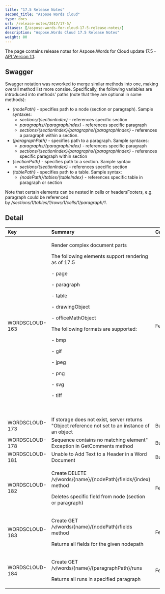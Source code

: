 ```yaml
---
title: "17.5 Release Notes"
second_title: "Aspose Words Cloud"
type: docs
url: /release-notes/2017/17-5/
aliases: [/aspose-words-for-cloud-17-5-release-notes/]
description: "Aspose.Words Cloud 17.5 Release Notes"
weight: 80
---
```


The page contains release notes for Aspose.Words for Cloud update 17.5 – [API Version 1.1](http://api.aspose.com/v1.1/swagger/ui/index).

## Swagger

Swagger notation was reworked to merge similar methods into one, making overall method list more consise. Specifically, the following variables are introduced into methods' paths (note that they are optional in some methods):

- *{nodePath}* - specifies path to a node (section or paragraph). Sample syntaxes:
  - *sections/{sectionIndex}* - references specific section
  - *paragraphs/{paragraphIndex}* - references specific paragraph
  - *sections/{sectionIndex}/paragraphs/{paragraphIndex}* - references a paragraph within a section.
- *{paragraphPath}* - specifies path to a paragraph. Sample syntaxes:
  - *paragraphs/{paragraphIndex}* - references specific paragraph
  - *sections/{sectionIndex}/paragraphs/{paragraphIndex}* - references specific paragraph within section
- *{sectionPath}* - specifies path to a section. Sample syntax:
  - *sections/{sectionIndex}* - references specific section
- *{tablePath}* - specifies path to a table. Sample syntax:
  - *{nodePath}/tables/{tableIndex}* - references specific table in paragraph or section

Note that certain elements can be nested in cells or headersFooters, e.g. paragraph could be referenced by */sections/1/tables/1/rows/1/cells/1/paragraph/1*.

## Detail

|Key|Summary|Category|
| :- | :- | :- |
|WORDSCLOUD-163|<p>Render complex document parts</p><p>The following elements support rendering as of 17.5</p><p>- page</p><p>- paragraph</p><p>- table</p><p>- drawingObject</p><p>- officeMathObject</p><p>The following formats are supported:</p><p>- bmp</p><p>- gif</p><p>- jpeg</p><p>- png</p><p>- svg</p><p>- tiff</p><p> </p>|Feature|
|WORDSCLOUD-173|If storage does not exist, server returns "Object reference not set to an instance of an object|Bug|
|WORDSCLOUD-178|Sequence contains no matching element" Exception in GetComments method|Bug|
|WORDSCLOUD-181|Unable to Add Text to a Header in a Word Document|Bug|
|WORDSCLOUD-182 |<p>Create DELETE /v/words/{name}/{nodePath}/fields/{index} method</p><p>Deletes specific field from node (section or paragraph)</p>|Feature|
|WORDSCLOUD-183 |<p>Create GET /v/words/{name}/{nodePath}/fields method</p><p>Returns all fields for the given nodepath</p>|Feature|
|WORDSCLOUD-184|<p>Create GET /v/words/{name}/{paragraphPath}/runs</p><p>Returns all runs in specified paragraph</p>|Feature|

